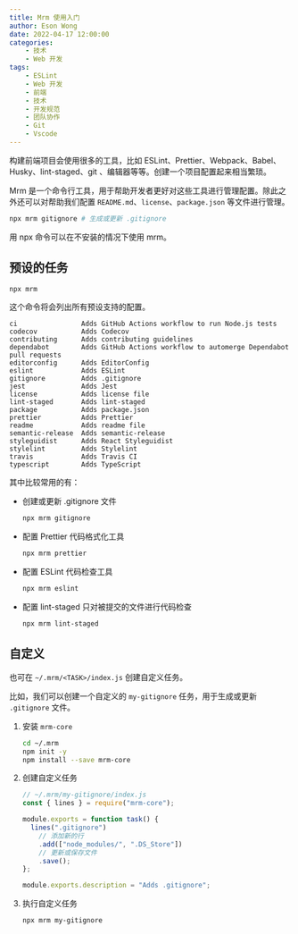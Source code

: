 ```yaml
---
title: Mrm 使用入门
author: Eson Wong
date: 2022-04-17 12:00:00
categories:
	- 技术
	- Web 开发
tags:
	- ESLint
	- Web 开发
	- 前端
	- 技术
	- 开发规范
	- 团队协作
	- Git
	- Vscode
---
```


构建前端项目会使用很多的工具，比如 ESLint、Prettier、Webpack、Babel、Husky、lint-staged、git 、编辑器等等。创建一个项目配置起来相当繁琐。

Mrm 是一个命令行工具，用于帮助开发者更好对这些工具进行管理配置。除此之外还可以对帮助我们配置 `README.md`、`license`、`package.json` 等文件进行管理。

```bash
npx mrm gitignore # 生成或更新 .gitignore
```

用 npx 命令可以在不安装的情况下使用 mrm。

<!--more-->

## 预设的任务

```bash
npx mrm
```

这个命令将会列出所有预设支持的配置。

```plain
ci                Adds GitHub Actions workflow to run Node.js tests
codecov           Adds Codecov
contributing      Adds contributing guidelines
dependabot        Adds GitHub Actions workflow to automerge Dependabot pull requests
editorconfig      Adds EditorConfig
eslint            Adds ESLint
gitignore         Adds .gitignore
jest              Adds Jest
license           Adds license file
lint-staged       Adds lint-staged
package           Adds package.json
prettier          Adds Prettier
readme            Adds readme file
semantic-release  Adds semantic-release
styleguidist      Adds React Styleguidist
stylelint         Adds Stylelint
travis            Adds Travis CI
typescript        Adds TypeScript
```

其中比较常用的有：

- 创建或更新 .gitignore 文件

  ```bash
  npx mrm gitignore
  ```

- 配置 Prettier 代码格式化工具

  ```bash
  npx mrm prettier
  ```

- 配置 ESLint 代码检查工具

  ```bash
  npx mrm eslint
  ```

- 配置 lint-staged 只对被提交的文件进行代码检查

  ```bash
  npx mrm lint-staged
  ```

## 自定义

也可在 `~/.mrm/<TASK>/index.js` 创建自定义任务。

比如，我们可以创建一个自定义的 `my-gitignore` 任务，用于生成或更新 `.gitignore` 文件。

1. 安装 `mrm-core`

   ```bash
   cd ~/.mrm
   npm init -y
   npm install --save mrm-core
   ```

2. 创建自定义任务

   ```js
   // ~/.mrm/my-gitignore/index.js
   const { lines } = require("mrm-core");

   module.exports = function task() {
     lines(".gitignore")
       // 添加新的行
       .add(["node_modules/", ".DS_Store"])
       // 更新或保存文件
       .save();
   };

   module.exports.description = "Adds .gitignore";
   ```

3. 执行自定义任务

   ```bash
   npx mrm my-gitignore
   ```
